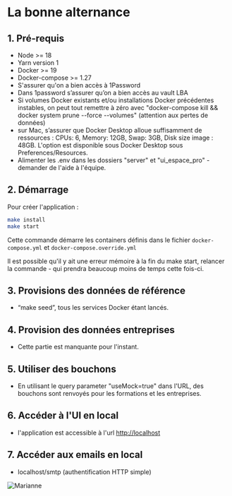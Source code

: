 # La bonne alternance

## 1. Pré-requis

- Node >= 18
- Yarn version 1
- Docker >= 19
- Docker-compose >= 1.27
- S'assurer qu'on a bien accès à 1Password
- Dans 1password s’assurer qu’on a bien accès au vault LBA
- Si volumes Docker existants et/ou installations Docker précédentes instables, on peut tout remettre à zéro avec "docker-compose kill && docker system prune --force --volumes" (attention aux pertes de données)
- sur Mac, s’assurer que Docker Desktop alloue suffisamment de ressources : CPUs: 6, Memory: 12GB, Swap: 3GB, Disk size image : 48GB. L'option est disponible sous Docker Desktop sous Preferences/Resources.
- Alimenter les .env dans les dossiers "server" et "ui_espace_pro" - demander de l'aide à l'équipe.


## 2. Démarrage

Pour créer l'application :

```sh
make install
make start
```

Cette commande démarre les containers définis dans le fichier `docker-compose.yml` et `docker-compose.override.yml`

Il est possible qu'il y ait une erreur mémoire à la fin du make start, relancer la commande - qui prendra beaucoup moins de temps cette fois-ci.

## 3. Provisions des données de référence

- “make seed”, tous les services Docker étant lancés.

## 4. Provision des données entreprises

 - Cette partie est manquante pour l'instant.

## 5. Utiliser des bouchons

 - En utilisant le query parameter "useMock=true" dans l'URL, des bouchons sont renvoyés pour les formations et les entreprises.

## 6. Accéder à l'UI en local

 - l'application est accessible à l'url [http://localhost](http://localhost)

## 7. Accéder aux emails en local

 - localhost/smtp (authentification HTTP simple)





![Marianne](https://avatars1.githubusercontent.com/u/63645182?s=200&v=4)
